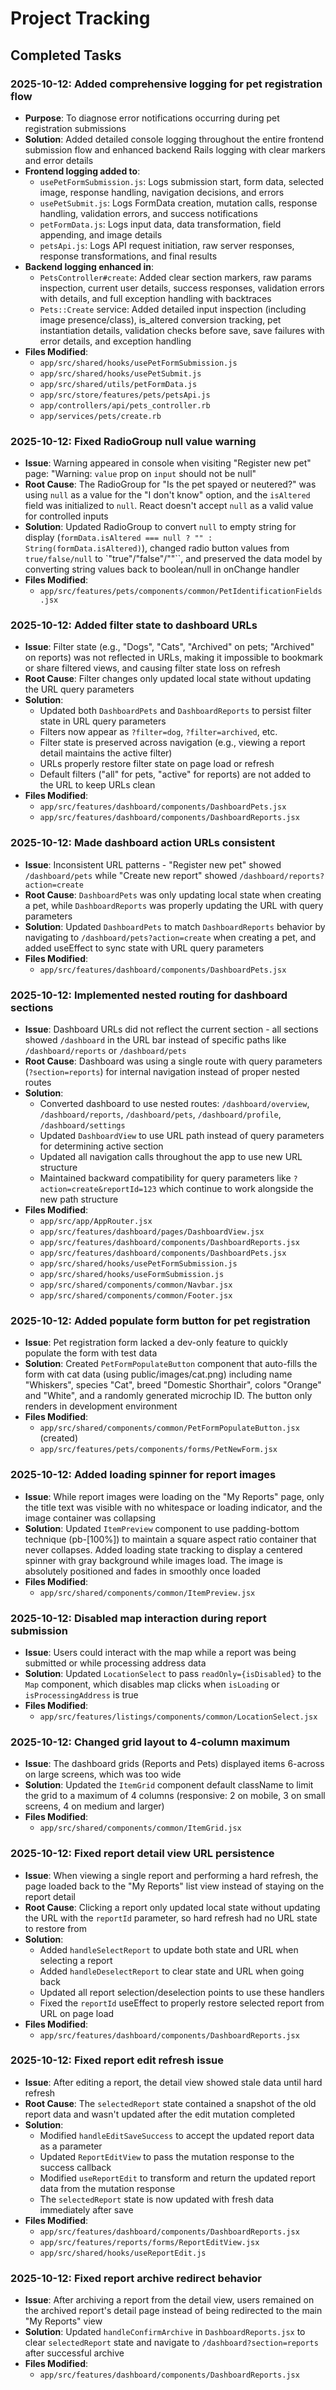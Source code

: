 # Project Tracking

## Completed Tasks

### 2025-10-12: Added comprehensive logging for pet registration flow
- **Purpose**: To diagnose error notifications occurring during pet registration submissions
- **Solution**: Added detailed console logging throughout the entire frontend submission flow and enhanced backend Rails logging with clear markers and error details
- **Frontend logging added to**:
  - `usePetFormSubmission.js`: Logs submission start, form data, selected image, response handling, navigation decisions, and errors
  - `usePetSubmit.js`: Logs FormData creation, mutation calls, response handling, validation errors, and success notifications
  - `petFormData.js`: Logs input data, data transformation, field appending, and image details
  - `petsApi.js`: Logs API request initiation, raw server responses, response transformations, and final results
- **Backend logging enhanced in**:
  - `PetsController#create`: Added clear section markers, raw params inspection, current user details, success responses, validation errors with details, and full exception handling with backtraces
  - `Pets::Create` service: Added detailed input inspection (including image presence/class), is_altered conversion tracking, pet instantiation details, validation checks before save, save failures with error details, and exception handling
- **Files Modified**:
  - `app/src/shared/hooks/usePetFormSubmission.js`
  - `app/src/shared/hooks/usePetSubmit.js`
  - `app/src/shared/utils/petFormData.js`
  - `app/src/store/features/pets/petsApi.js`
  - `app/controllers/api/pets_controller.rb`
  - `app/services/pets/create.rb`

### 2025-10-12: Fixed RadioGroup null value warning
- **Issue**: Warning appeared in console when visiting "Register new pet" page: "Warning: `value` prop on `input` should not be null"
- **Root Cause**: The RadioGroup for "Is the pet spayed or neutered?" was using `null` as a value for the "I don't know" option, and the `isAltered` field was initialized to `null`. React doesn't accept `null` as a valid value for controlled inputs
- **Solution**: Updated RadioGroup to convert `null` to empty string for display (`formData.isAltered === null ? "" : String(formData.isAltered)`), changed radio button values from `true/false/null` to `"true"/"false"/""``, and preserved the data model by converting string values back to boolean/null in onChange handler
- **Files Modified**:
  - `app/src/features/pets/components/common/PetIdentificationFields.jsx`

### 2025-10-12: Added filter state to dashboard URLs
- **Issue**: Filter state (e.g., "Dogs", "Cats", "Archived" on pets; "Archived" on reports) was not reflected in URLs, making it impossible to bookmark or share filtered views, and causing filter state loss on refresh
- **Root Cause**: Filter changes only updated local state without updating the URL query parameters
- **Solution**:
  - Updated both `DashboardPets` and `DashboardReports` to persist filter state in URL query parameters
  - Filters now appear as `?filter=dog`, `?filter=archived`, etc.
  - Filter state is preserved across navigation (e.g., viewing a report detail maintains the active filter)
  - URLs properly restore filter state on page load or refresh
  - Default filters ("all" for pets, "active" for reports) are not added to the URL to keep URLs clean
- **Files Modified**:
  - `app/src/features/dashboard/components/DashboardPets.jsx`
  - `app/src/features/dashboard/components/DashboardReports.jsx`

### 2025-10-12: Made dashboard action URLs consistent
- **Issue**: Inconsistent URL patterns - "Register new pet" showed `/dashboard/pets` while "Create new report" showed `/dashboard/reports?action=create`
- **Root Cause**: `DashboardPets` was only updating local state when creating a pet, while `DashboardReports` was properly updating the URL with query parameters
- **Solution**: Updated `DashboardPets` to match `DashboardReports` behavior by navigating to `/dashboard/pets?action=create` when creating a pet, and added useEffect to sync state with URL query parameters
- **Files Modified**:
  - `app/src/features/dashboard/components/DashboardPets.jsx`

### 2025-10-12: Implemented nested routing for dashboard sections
- **Issue**: Dashboard URLs did not reflect the current section - all sections showed `/dashboard` in the URL bar instead of specific paths like `/dashboard/reports` or `/dashboard/pets`
- **Root Cause**: Dashboard was using a single route with query parameters (`?section=reports`) for internal navigation instead of proper nested routes
- **Solution**:
  - Converted dashboard to use nested routes: `/dashboard/overview`, `/dashboard/reports`, `/dashboard/pets`, `/dashboard/profile`, `/dashboard/settings`
  - Updated `DashboardView` to use URL path instead of query parameters for determining active section
  - Updated all navigation calls throughout the app to use new URL structure
  - Maintained backward compatibility for query parameters like `?action=create&reportId=123` which continue to work alongside the new path structure
- **Files Modified**:
  - `app/src/app/AppRouter.jsx`
  - `app/src/features/dashboard/pages/DashboardView.jsx`
  - `app/src/features/dashboard/components/DashboardReports.jsx`
  - `app/src/features/dashboard/components/DashboardPets.jsx`
  - `app/src/shared/hooks/usePetFormSubmission.js`
  - `app/src/shared/hooks/useFormSubmission.js`
  - `app/src/shared/components/common/Navbar.jsx`
  - `app/src/shared/components/common/Footer.jsx`

### 2025-10-12: Added populate form button for pet registration
- **Issue**: Pet registration form lacked a dev-only feature to quickly populate the form with test data
- **Solution**: Created `PetFormPopulateButton` component that auto-fills the form with cat data (using public/images/cat.png) including name "Whiskers", species "Cat", breed "Domestic Shorthair", colors "Orange" and "White", and a randomly generated microchip ID. The button only renders in development environment
- **Files Modified**:
  - `app/src/shared/components/common/PetFormPopulateButton.jsx` (created)
  - `app/src/features/pets/components/forms/PetNewForm.jsx`

### 2025-10-12: Added loading spinner for report images
- **Issue**: While report images were loading on the "My Reports" page, only the title text was visible with no whitespace or loading indicator, and the image container was collapsing
- **Solution**: Updated `ItemPreview` component to use padding-bottom technique (pb-[100%]) to maintain a square aspect ratio container that never collapses. Added loading state tracking to display a centered spinner with gray background while images load. The image is absolutely positioned and fades in smoothly once loaded
- **Files Modified**:
  - `app/src/shared/components/common/ItemPreview.jsx`

### 2025-10-12: Disabled map interaction during report submission
- **Issue**: Users could interact with the map while a report was being submitted or while processing address data
- **Solution**: Updated `LocationSelect` to pass `readOnly={isDisabled}` to the `Map` component, which disables map clicks when `isLoading` or `isProcessingAddress` is true
- **Files Modified**:
  - `app/src/features/listings/components/common/LocationSelect.jsx`

### 2025-10-12: Changed grid layout to 4-column maximum
- **Issue**: The dashboard grids (Reports and Pets) displayed items 6-across on large screens, which was too wide
- **Solution**: Updated the `ItemGrid` component default className to limit the grid to a maximum of 4 columns (responsive: 2 on mobile, 3 on small screens, 4 on medium and larger)
- **Files Modified**:
  - `app/src/shared/components/common/ItemGrid.jsx`

### 2025-10-12: Fixed report detail view URL persistence
- **Issue**: When viewing a single report and performing a hard refresh, the page loaded back to the "My Reports" list view instead of staying on the report detail
- **Root Cause**: Clicking a report only updated local state without updating the URL with the `reportId` parameter, so hard refresh had no URL state to restore from
- **Solution**:
  - Added `handleSelectReport` to update both state and URL when selecting a report
  - Added `handleDeselectReport` to clear state and URL when going back
  - Updated all report selection/deselection points to use these handlers
  - Fixed the `reportId` useEffect to properly restore selected report from URL on page load
- **Files Modified**:
  - `app/src/features/dashboard/components/DashboardReports.jsx`

### 2025-10-12: Fixed report edit refresh issue
- **Issue**: After editing a report, the detail view showed stale data until hard refresh
- **Root Cause**: The `selectedReport` state contained a snapshot of the old report data and wasn't updated after the edit mutation completed
- **Solution**:
  - Modified `handleEditSaveSuccess` to accept the updated report data as a parameter
  - Updated `ReportEditView` to pass the mutation response to the success callback
  - Modified `useReportEdit` to transform and return the updated report data from the mutation response
  - The `selectedReport` state is now updated with fresh data immediately after save
- **Files Modified**:
  - `app/src/features/dashboard/components/DashboardReports.jsx`
  - `app/src/features/reports/forms/ReportEditView.jsx`
  - `app/src/shared/hooks/useReportEdit.js`

### 2025-10-12: Fixed report archive redirect behavior
- **Issue**: After archiving a report from the detail view, users remained on the archived report's detail page instead of being redirected to the main "My Reports" view
- **Solution**: Updated `handleConfirmArchive` in `DashboardReports.jsx` to clear `selectedReport` state and navigate to `/dashboard?section=reports` after successful archive
- **Files Modified**:
  - `app/src/features/dashboard/components/DashboardReports.jsx`

